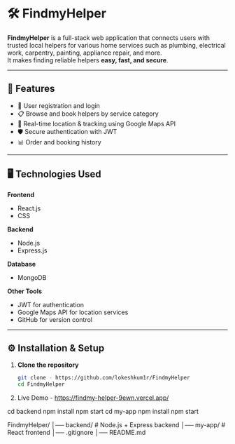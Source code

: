 # 🛠️ FindmyHelper

**FindmyHelper** is a full-stack web application that connects users with trusted local helpers for various home services such as plumbing, electrical work, carpentry, painting, appliance repair, and more.  
It makes finding reliable helpers **easy, fast, and secure**.

---

## 🚀 Features

- 🔐 User registration and login  
- 📋 Browse and book helpers by service category  
- 📍 Real-time location & tracking using Google Maps API   
- 🛡️ Secure authentication with JWT  
- 📊 Order and booking history  

---

## 🖥️ Technologies Used

**Frontend**  
- React.js  
- CSS  

**Backend**  
- Node.js  
- Express.js  

**Database**  
- MongoDB  

**Other Tools**  
- JWT for authentication  
- Google Maps API for location services  
- GitHub for version control
---

## ⚙️ Installation & Setup

1. **Clone the repository**
   ```bash
   git clone - https://github.com/lokeshkum1r/FindmyHelper
   cd FindmyHelper

2. Live Demo - https://findmy-helper-9ewn.vercel.app/
   
cd backend
npm install
npm start
cd my-app
npm install
npm start

FindmyHelper/
│── backend/        # Node.js + Express backend
│── my-app/       # React frontend
│── .gitignore
│── README.md
